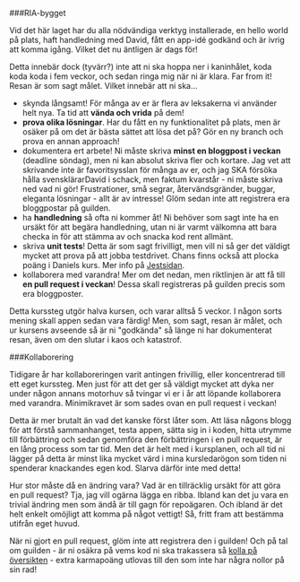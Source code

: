 ###RIA-bygget

Vid det här laget har du alla nödvändiga verktyg installerade, en hello world på plats, haft handledning med David, fått en app-idé godkänd och är ivrig att komma igång. Vilket det nu äntligen är dags för!

Detta innebär dock (tyvärr?) inte att ni ska hoppa ner i kaninhålet, koda koda koda i fem veckor, och sedan ringa mig när ni är klara. Far from it! Resan är som sagt målet. Vilket innebär att ni ska...

*    skynda långsamt! För många av er är flera av leksakerna vi använder helt nya. Ta tid att **vända och vrida** på dem!
*    **prova olika lösningar**. Har du fått en ny funktionalitet på plats, men är osäker på om det är bästa sättet att lösa det på? Gör en ny branch och prova en annan approach!
*    dokumentera ert arbete! Ni måste skriva **minst en bloggpost i veckan** (deadline söndag), men ni kan absolut skriva fler och kortare. Jag vet att skrivande inte är favoritsysslan för många av er, och jag SKA försöka hålla svensklärarDavid i schack, men faktum kvarstår - ni måste skriva ned vad ni gör! Frustrationer, små segrar, återvändsgränder, buggar, eleganta lösningar - allt är av intresse! Glöm sedan inte att registrera era bloggpostar på guilden. 
*    ha **handledning** så ofta ni kommer åt! Ni behöver som sagt inte ha en ursäkt för att begära handledning, utan ni är varmt välkomna att bara checka in för att stämma av och snacka kod rent allmänt.
*    skriva **unit tests**! Detta är som sagt frivilligt, men vill ni så ger det väldigt mycket att prova på att jobba testdrivet. Chans finns också att plocka poäng i Daniels kurs. Mer info på [Jestsidan](../jest).
*    kollaborera med varandra! Mer om det nedan, men riktlinjen är att få till **en pull request i veckan**! Dessa skall registreras på guilden precis som era bloggposter.

Detta kurssteg utgör halva kursen, och varar alltså 5 veckor. I någon sorts mening skall appen sedan vara färdig! Men, som sagt, resan är målet, och ur kursens avseende så är ni "godkända" så länge ni har dokumenterat resan, även om den slutar i kaos och katastrof.

###Kollaborering

Tidigare år har kollaboreringen varit antingen frivillig, eller koncentrerad till ett eget kurssteg. Men just för att det ger så väldigt mycket att dyka ner under någon annans motorhuv så tvingar vi er i år att löpande kollaborera med varandra. Minimikravet är som sades ovan en pull request i veckan!

Detta är mer brutalt än vad det kanske först låter som. Att läsa någons blogg för att förstå sammanhanget, testa appen, sätta sig in i koden, hitta utrymme till förbättring och sedan genomföra den förbättringen i en pull request, är en lång process som tar tid. Men det är helt med i kursplanen, och all tid ni lägger på detta är minst lika mycket värd i mina kursledarögon som tiden ni spenderar knackandes egen kod. Slarva därför inte med detta!

Hur stor måste då en ändring vara? Vad är en tillräcklig ursäkt för att göra en pull request? Tja, jag vill ogärna lägga en ribba. Ibland kan det ju vara en trivial ändring men som ändå är till gagn för repoägaren. Och ibland är det helt enkelt omöjligt att komma på något vettigt! Så, fritt fram att bestämma utifrån eget huvud.

När ni gjort en pull request, glöm inte att registrera den i guilden! Och på tal om guilden - är ni osäkra på vems kod ni ska trakassera så [kolla på översikten](http://blog.krawaller.se/riaht2014/dist/#/pullrequests) - extra karmapoäng utlovas till den som inte har några nollor på sin rad!